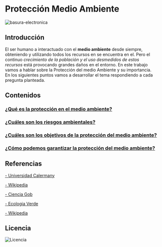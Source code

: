 # Protección Medio Ambiente



![basura-electronica](https://user-images.githubusercontent.com/114906778/201602248-010453eb-09bb-4a0f-a219-c948657a5dab.jpg)
## Introducción

El ser humano a interactuado con el **medio ambiente** desde siempre, obteniendo y utilizando todos los recursos en se encuentra en el. Pero el continuo *crecimiento de la población y el uso desmedidos de estos recursos* está provocando grandes daños en el entorno.
En este trabajo vamos a hablar sobre la Protección del medio Ambiente y su importancia. En los siguientes puntos vamos a desarrollar el tema respondiendo a cada pregunta planteada.

## Contenidos
### [¿Qué es la protección en el medio ambiente?](modulo1/pregunta1.md)

### [¿Cuáles son los riesgos ambientales?](modulo2/pregunta2.md)

### [¿Cuáles son los objetivos de la protección del medio ambiente?](modulo3/pregunta3.md)

### [¿Cómo podemos garantizar la protección del medio ambiente?](modulo4/pregunta4.md)

## Referencias


[- Universidad Calermany](https://www.universitatcarlemany.com/actualidad/que-son-los-riesgos-ambientales-principales-ejemplos)

[- Wikipedia](https://es.wikipedia.org/wiki/Protecci%C3%B3n_del_medio_ambiente)

[- Ciencia Gob](https://www.ciencia.gob.es)

[- Ecologia Verde](https://www.ecologiaverde.com/)

[- Wikipedia](https://es.wikipedia.org/)

## Licencia

![Licencia](https://user-images.githubusercontent.com/114906778/201610948-eb7caa08-3467-41b4-9ab3-2cc687592709.PNG)




